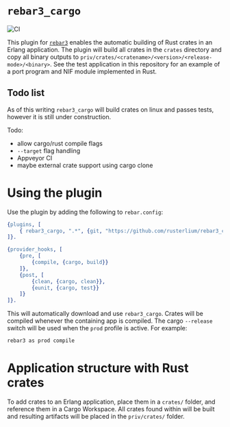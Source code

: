 # `rebar3_cargo`
![CI](https://github.com/rusterlium/rebar3_cargo/workflows/CI/badge.svg)

This plugin for [`rebar3`](https://www.rebar3.org/) enables the automatic building of Rust crates in an Erlang application.
The plugin will build all crates in the `crates` directory and copy all binary outputs to `priv/crates/<cratename>/<version>/<release-mode>/<binary>`.
See the test application in this repository for an example of a port program and NIF module implemented in Rust.

## Todo list

As of this writing `rebar3_cargo` will build crates on
linux and passes tests, however it is still under construction.

Todo:
- allow cargo/rust compile flags
- `--target` flag handling
- Appveyor CI
- maybe external crate support using cargo clone


# Using the plugin
Use the plugin by adding the following to `rebar.config`:

``` erlang
{plugins, [
    { rebar3_cargo, ".*", {git, "https://github.com/rusterlium/rebar3_cargo", {branch, "master"}}}
]}.

{provider_hooks, [
    {pre, [
        {compile, {cargo, build}}
    ]},
    {post, [
        {clean, {cargo, clean}},
        {eunit, {cargo, test}}
    ]}
]}.
```

This will automatically download and use `rebar3_cargo`.  Crates will be compiled whenever the containing app is compiled.
The cargo `--release` switch will be used when the `prod` profile is active.  For example:

``` sh
rebar3 as prod compile
```

# Application structure with Rust crates
To add crates to an Erlang application, place them in a `crates/` folder, and reference them in a Cargo Workspace.  All crates found within will be built and resulting artifacts will be placed in the `priv/crates/` folder.
